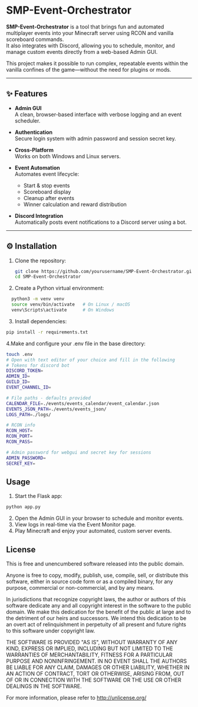 # SMP-Event-Orchestrator

**SMP-Event-Orchestrator** is a tool that brings fun and automated multiplayer events into your Minecraft server using RCON and vanilla scoreboard commands.  
It also integrates with Discord, allowing you to schedule, monitor, and manage custom events directly from a web-based Admin GUI.  

This project makes it possible to run complex, repeatable events within the vanilla confines of the game—without the need for plugins or mods.  

---

## ✨ Features

- **Admin GUI**  
  A clean, browser-based interface with verbose logging and an event scheduler.  

- **Authentication**  
  Secure login system with admin password and session secret key.  

- **Cross-Platform**  
  Works on both Windows and Linux servers.  

- **Event Automation**  
  Automates event lifecycle:
  - Start & stop events  
  - Scoreboard display  
  - Cleanup after events  
  - Winner calculation and reward distribution  

- **Discord Integration**  
  Automatically posts event notifications to a Discord server using a bot.  

---

## ⚙️ Installation

1. Clone the repository:
   ```bash
   git clone https://github.com/yourusername/SMP-Event-Orchestrator.git
   cd SMP-Event-Orchestrator
   ```
2. Create a Python virtual environment:
  ```bash
    python3 -m venv venv
    source venv/bin/activate   # On Linux / macOS
    venv\Scripts\activate      # On Windows
  ```
3. Install dependencies:
  ```bash
  pip install -r requirements.txt
  ```
4.Make and configure your .env file in the base directory:
  ```bash
  touch .env
  # Open with text editor of your choice and fill in the following
  # Tokens for discord bot
  DISCORD_TOKEN=
  ADMIN_ID=
  GUILD_ID=
  EVENT_CHANNEL_ID=

  # File paths - defaults provided
  CALENDAR_FILE=./events/events_calendar/event_calendar.json
  EVENTS_JSON_PATH=./events/events_json/
  LOGS_PATH=./logs/

  # RCON info
  RCON_HOST=
  RCON_PORT=
  RCON_PASS=

  # Admin password for webgui and secret key for sessions
  ADMIN_PASSWORD=
  SECRET_KEY=
```

## Usage
1. Start the Flask app:
  ```bash
  python app.py
  ```
2. Open the Admin GUI in your browser to schedule and monitor events.
3. View logs in real-time via the Event Monitor page.
4. Play Minecraft and enjoy your automated, custom server events.

## License

This is free and unencumbered software released into the public domain.

Anyone is free to copy, modify, publish, use, compile, sell, or
distribute this software, either in source code form or as a compiled
binary, for any purpose, commercial or non-commercial, and by any
means.

In jurisdictions that recognize copyright laws, the author or authors
of this software dedicate any and all copyright interest in the
software to the public domain. We make this dedication for the benefit
of the public at large and to the detriment of our heirs and
successors. We intend this dedication to be an overt act of
relinquishment in perpetuity of all present and future rights to this
software under copyright law.

THE SOFTWARE IS PROVIDED "AS IS", WITHOUT WARRANTY OF ANY KIND,
EXPRESS OR IMPLIED, INCLUDING BUT NOT LIMITED TO THE WARRANTIES OF
MERCHANTABILITY, FITNESS FOR A PARTICULAR PURPOSE AND NONINFRINGEMENT.
IN NO EVENT SHALL THE AUTHORS BE LIABLE FOR ANY CLAIM, DAMAGES OR
OTHER LIABILITY, WHETHER IN AN ACTION OF CONTRACT, TORT OR OTHERWISE,
ARISING FROM, OUT OF OR IN CONNECTION WITH THE SOFTWARE OR THE USE OR
OTHER DEALINGS IN THE SOFTWARE.

For more information, please refer to <http://unlicense.org/>

